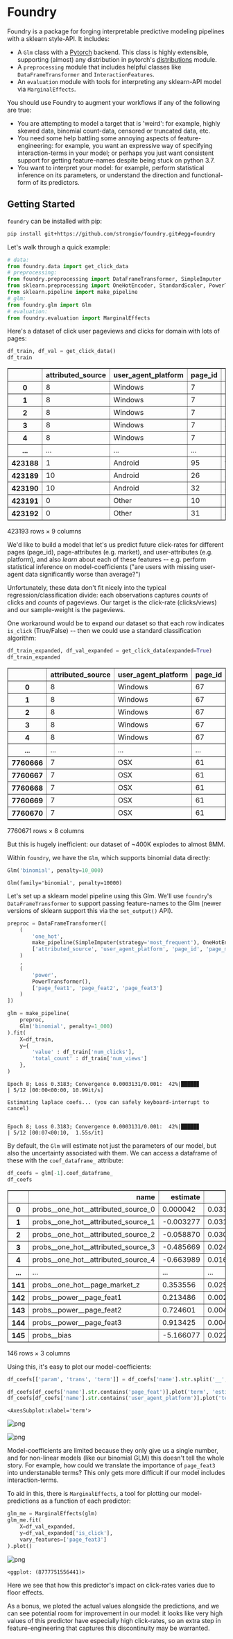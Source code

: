 # Foundry

Foundry is a package for forging interpretable predictive modeling pipelines with a sklearn style-API. It includes:

- A `Glm` class with a [Pytorch](https://pytorch.org) backend. This class is highly extensible, supporting (almost) any distribution in pytorch's [distributions](https://pytorch.org/docs/stable/distributions.html) module.
- A `preprocessing` module that includes helpful classes like `DataFrameTransformer` and `InteractionFeatures`.
- An `evaluation` module with tools for interpreting any sklearn-API model via `MarginalEffects`.

You should use Foundry to augment your workflows if any of the following are true:

- You are attempting to model a target that is 'weird': for example, highly skewed data, binomial count-data, censored or truncated data, etc.
- You need some help battling some annoying aspects of feature-engineering: for example, you want an expressive way of specifying interaction-terms in your model; or perhaps you just want consistent support for getting feature-names despite being stuck on python 3.7.
- You want to interpret your model: for example, perform statistical inference on its parameters, or understand the direction and functional-form of its predictors.

## Getting Started

`foundry` can be installed with pip:

```bash
pip install git+https://github.com/strongio/foundry.git#egg=foundry
```

Let's walk through a quick example:


```python
# data:
from foundry.data import get_click_data
# preprocessing:
from foundry.preprocessing import DataFrameTransformer, SimpleImputer
from sklearn.preprocessing import OneHotEncoder, StandardScaler, PowerTransformer
from sklearn.pipeline import make_pipeline
# glm:
from foundry.glm import Glm
# evaluation:
from foundry.evaluation import MarginalEffects
```

Here's a dataset of click user pageviews and clicks for domain with lots of pages:


```python
df_train, df_val = get_click_data()
df_train
```




<div>
<table border="1" class="dataframe">
  <thead>
    <tr style="text-align: right;">
      <th></th>
      <th>attributed_source</th>
      <th>user_agent_platform</th>
      <th>page_id</th>
      <th>page_market</th>
      <th>page_feat1</th>
      <th>page_feat2</th>
      <th>page_feat3</th>
      <th>num_clicks</th>
      <th>num_views</th>
    </tr>
  </thead>
  <tbody>
    <tr>
      <th>0</th>
      <td>8</td>
      <td>Windows</td>
      <td>7</td>
      <td>b</td>
      <td>0.0</td>
      <td>0.0</td>
      <td>35.0</td>
      <td>0.0</td>
      <td>32.0</td>
    </tr>
    <tr>
      <th>1</th>
      <td>8</td>
      <td>Windows</td>
      <td>7</td>
      <td>b</td>
      <td>0.0</td>
      <td>1.0</td>
      <td>0.0</td>
      <td>0.0</td>
      <td>14.0</td>
    </tr>
    <tr>
      <th>2</th>
      <td>8</td>
      <td>Windows</td>
      <td>7</td>
      <td>a</td>
      <td>0.0</td>
      <td>0.0</td>
      <td>5.0</td>
      <td>0.0</td>
      <td>8.0</td>
    </tr>
    <tr>
      <th>3</th>
      <td>8</td>
      <td>Windows</td>
      <td>7</td>
      <td>a</td>
      <td>0.0</td>
      <td>0.0</td>
      <td>9.0</td>
      <td>0.0</td>
      <td>7.0</td>
    </tr>
    <tr>
      <th>4</th>
      <td>8</td>
      <td>Windows</td>
      <td>7</td>
      <td>a</td>
      <td>0.0</td>
      <td>0.0</td>
      <td>20.0</td>
      <td>0.0</td>
      <td>40.0</td>
    </tr>
    <tr>
      <th>...</th>
      <td>...</td>
      <td>...</td>
      <td>...</td>
      <td>...</td>
      <td>...</td>
      <td>...</td>
      <td>...</td>
      <td>...</td>
      <td>...</td>
    </tr>
    <tr>
      <th>423188</th>
      <td>1</td>
      <td>Android</td>
      <td>95</td>
      <td>f</td>
      <td>0.0</td>
      <td>0.0</td>
      <td>25.0</td>
      <td>0.0</td>
      <td>1.0</td>
    </tr>
    <tr>
      <th>423189</th>
      <td>10</td>
      <td>Android</td>
      <td>26</td>
      <td>a</td>
      <td>0.0</td>
      <td>2.0</td>
      <td>7.0</td>
      <td>15.0</td>
      <td>860.0</td>
    </tr>
    <tr>
      <th>423190</th>
      <td>10</td>
      <td>Android</td>
      <td>32</td>
      <td>a</td>
      <td>0.0</td>
      <td>0.0</td>
      <td>36.0</td>
      <td>37.0</td>
      <td>651.0</td>
    </tr>
    <tr>
      <th>423191</th>
      <td>0</td>
      <td>Other</td>
      <td>10</td>
      <td>b</td>
      <td>0.0</td>
      <td>0.0</td>
      <td>26.0</td>
      <td>0.0</td>
      <td>1.0</td>
    </tr>
    <tr>
      <th>423192</th>
      <td>0</td>
      <td>Other</td>
      <td>31</td>
      <td>a</td>
      <td>0.0</td>
      <td>1.0</td>
      <td>34.0</td>
      <td>0.0</td>
      <td>1.0</td>
    </tr>
  </tbody>
</table>
<p>423193 rows × 9 columns</p>
</div>



We'd like to build a model that let's us predict future click-rates for different pages (page_id), page-attributes (e.g. market), and user-attributes (e.g. platform), and also _learn_ about each of these features -- e.g. perform statistical inference on model-coefficients ("are users with missing user-agent data significantly worse than average?")

Unfortunately, these data don't fit nicely into the typical regression/classification divide: each observations captures _counts_ of clicks and _counts_ of pageviews. Our target is the click-rate (clicks/views) and our sample-weight is the pageviews.

One workaround would be to expand our dataset so that each row indicates `is_click` (True/False) -- then we could use a standard classification algorithm:


```python
df_train_expanded, df_val_expanded = get_click_data(expanded=True)
df_train_expanded
```




<div>
<table border="1" class="dataframe">
  <thead>
    <tr style="text-align: right;">
      <th></th>
      <th>attributed_source</th>
      <th>user_agent_platform</th>
      <th>page_id</th>
      <th>page_market</th>
      <th>page_feat1</th>
      <th>page_feat2</th>
      <th>page_feat3</th>
      <th>is_click</th>
    </tr>
  </thead>
  <tbody>
    <tr>
      <th>0</th>
      <td>8</td>
      <td>Windows</td>
      <td>67</td>
      <td>b</td>
      <td>0.0</td>
      <td>1.0</td>
      <td>0.0</td>
      <td>False</td>
    </tr>
    <tr>
      <th>1</th>
      <td>8</td>
      <td>Windows</td>
      <td>67</td>
      <td>b</td>
      <td>0.0</td>
      <td>1.0</td>
      <td>0.0</td>
      <td>False</td>
    </tr>
    <tr>
      <th>2</th>
      <td>8</td>
      <td>Windows</td>
      <td>67</td>
      <td>b</td>
      <td>0.0</td>
      <td>1.0</td>
      <td>0.0</td>
      <td>False</td>
    </tr>
    <tr>
      <th>3</th>
      <td>8</td>
      <td>Windows</td>
      <td>67</td>
      <td>b</td>
      <td>0.0</td>
      <td>1.0</td>
      <td>0.0</td>
      <td>False</td>
    </tr>
    <tr>
      <th>4</th>
      <td>8</td>
      <td>Windows</td>
      <td>67</td>
      <td>b</td>
      <td>0.0</td>
      <td>1.0</td>
      <td>0.0</td>
      <td>False</td>
    </tr>
    <tr>
      <th>...</th>
      <td>...</td>
      <td>...</td>
      <td>...</td>
      <td>...</td>
      <td>...</td>
      <td>...</td>
      <td>...</td>
      <td>...</td>
    </tr>
    <tr>
      <th>7760666</th>
      <td>7</td>
      <td>OSX</td>
      <td>61</td>
      <td>c</td>
      <td>3.0</td>
      <td>1.0</td>
      <td>12.0</td>
      <td>False</td>
    </tr>
    <tr>
      <th>7760667</th>
      <td>7</td>
      <td>OSX</td>
      <td>61</td>
      <td>c</td>
      <td>3.0</td>
      <td>1.0</td>
      <td>12.0</td>
      <td>False</td>
    </tr>
    <tr>
      <th>7760668</th>
      <td>7</td>
      <td>OSX</td>
      <td>61</td>
      <td>c</td>
      <td>3.0</td>
      <td>1.0</td>
      <td>12.0</td>
      <td>False</td>
    </tr>
    <tr>
      <th>7760669</th>
      <td>7</td>
      <td>OSX</td>
      <td>61</td>
      <td>c</td>
      <td>3.0</td>
      <td>1.0</td>
      <td>12.0</td>
      <td>False</td>
    </tr>
    <tr>
      <th>7760670</th>
      <td>7</td>
      <td>OSX</td>
      <td>61</td>
      <td>c</td>
      <td>3.0</td>
      <td>1.0</td>
      <td>12.0</td>
      <td>False</td>
    </tr>
  </tbody>
</table>
<p>7760671 rows × 8 columns</p>
</div>



But this is hugely inefficient: our dataset of ~400K explodes to almost 8MM. 
    
Within `foundry`, we have the `Glm`, which supports binomial data directly:


```python
Glm('binomial', penalty=10_000)
```




    Glm(family='binomial', penalty=10000)



Let's set up a sklearn model pipeline using this Glm. We'll use `foundry`'s `DataFrameTransformer` to support passing feature-names to the Glm (newer versions of sklearn support this via the `set_output()` API).


```python
preproc = DataFrameTransformer([
    (
        'one_hot', 
        make_pipeline(SimpleImputer(strategy='most_frequent'), OneHotEncoder()), 
        ['attributed_source', 'user_agent_platform', 'page_id', 'page_market']
    )
    ,
    (
        'power', 
        PowerTransformer(),
        ['page_feat1', 'page_feat2', 'page_feat3']
    )
])
```


```python
glm = make_pipeline(
    preproc, 
    Glm('binomial', penalty=1_000)
).fit(
    X=df_train,
    y={
        'value' : df_train['num_clicks'],
        'total_count' : df_train['num_views']
    },
)
```

    Epoch 8; Loss 0.3183; Convergence 0.0003131/0.001:  42%|█████▊        | 5/12 [00:00<00:00, 10.99it/s]

    Estimating laplace coefs... (you can safely keyboard-interrupt to cancel)


    Epoch 8; Loss 0.3183; Convergence 0.0003131/0.001:  42%|█████▊        | 5/12 [00:07<00:10,  1.55s/it]


By default, the `Glm` will estimate not just the parameters of our model, but also the uncertainty associated with them. We can access a dataframe of these with the `coef_dataframe_` attribute:


```python
df_coefs = glm[-1].coef_dataframe_
df_coefs
```




<div>
<style scoped>
    .dataframe tbody tr th:only-of-type {
        vertical-align: middle;
    }

    .dataframe tbody tr th {
        vertical-align: top;
    }

    .dataframe thead th {
        text-align: right;
    }
</style>
<table border="1" class="dataframe">
  <thead>
    <tr style="text-align: right;">
      <th></th>
      <th>name</th>
      <th>estimate</th>
      <th>se</th>
    </tr>
  </thead>
  <tbody>
    <tr>
      <th>0</th>
      <td>probs__one_hot__attributed_source_0</td>
      <td>0.000042</td>
      <td>0.031622</td>
    </tr>
    <tr>
      <th>1</th>
      <td>probs__one_hot__attributed_source_1</td>
      <td>-0.003277</td>
      <td>0.031578</td>
    </tr>
    <tr>
      <th>2</th>
      <td>probs__one_hot__attributed_source_2</td>
      <td>-0.058870</td>
      <td>0.030623</td>
    </tr>
    <tr>
      <th>3</th>
      <td>probs__one_hot__attributed_source_3</td>
      <td>-0.485669</td>
      <td>0.024011</td>
    </tr>
    <tr>
      <th>4</th>
      <td>probs__one_hot__attributed_source_4</td>
      <td>-0.663989</td>
      <td>0.016975</td>
    </tr>
    <tr>
      <th>...</th>
      <td>...</td>
      <td>...</td>
      <td>...</td>
    </tr>
    <tr>
      <th>141</th>
      <td>probs__one_hot__page_market_z</td>
      <td>0.353556</td>
      <td>0.025317</td>
    </tr>
    <tr>
      <th>142</th>
      <td>probs__power__page_feat1</td>
      <td>0.213486</td>
      <td>0.002241</td>
    </tr>
    <tr>
      <th>143</th>
      <td>probs__power__page_feat2</td>
      <td>0.724601</td>
      <td>0.004021</td>
    </tr>
    <tr>
      <th>144</th>
      <td>probs__power__page_feat3</td>
      <td>0.913425</td>
      <td>0.004974</td>
    </tr>
    <tr>
      <th>145</th>
      <td>probs__bias</td>
      <td>-5.166077</td>
      <td>0.022824</td>
    </tr>
  </tbody>
</table>
<p>146 rows × 3 columns</p>
</div>



Using this, it's easy to plot our model-coefficients:


```python
df_coefs[['param', 'trans', 'term']] = df_coefs['name'].str.split('__', n=3, expand=True)

df_coefs[df_coefs['name'].str.contains('page_feat')].plot('term', 'estimate', kind='bar', yerr='se')
df_coefs[df_coefs['name'].str.contains('user_agent_platform')].plot('term', 'estimate', kind='bar', yerr='se')
```




    <AxesSubplot:xlabel='term'>




    
![png](README_files/README_14_1.png)
    



    
![png](README_files/README_14_2.png)
    


Model-coefficients are limited because they only give us a single number, and for non-linear models (like our binomial GLM) this doesn't tell the whole story. For example, how could we translate the importance of `page_feat3` into understanable terms? This only gets more difficult if our model includes interaction-terms.

To aid in this, there is `MarginalEffects`, a tool for plotting our model-predictions as a function of each predictor:


```python
glm_me = MarginalEffects(glm)
glm_me.fit(
    X=df_val_expanded, 
    y=df_val_expanded['is_click'],
    vary_features=['page_feat3']
).plot()
```


    
![png](README_files/README_16_0.png)
    





    <ggplot: (8777751556441)>



Here we see that how this predictor's impact on click-rates varies due to floor effects. 

As a bonus, we ploted the actual values alongside the predictions, and we can see potential room for improvement in our model: it looks like very high values of this predictor have especially high click-rates, so an extra step in feature-engineering that captures this discontinuity may be warranted.
